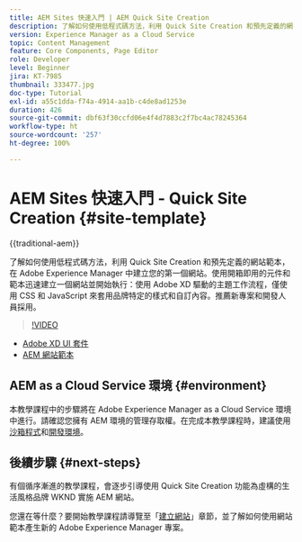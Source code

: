 ```yaml
---
title: AEM Sites 快速入門 | AEM Quick Site Creation
description: 了解如何使用低程式碼方法，利用 Quick Site Creation 和預先定義的網站範本，在 Adobe Experience Manager 中建立您的第一個網站。使用開箱即用的元件和範本迅速建立一個網站並開始執行：使用 Adobe XD 驅動的主題工作流程，僅使用 CSS 和 JavaScript 來套用品牌特定的樣式和自訂內容。建議新專案和開發人員使用。
version: Experience Manager as a Cloud Service
topic: Content Management
feature: Core Components, Page Editor
role: Developer
level: Beginner
jira: KT-7985
thumbnail: 333477.jpg
doc-type: Tutorial
exl-id: a55c1dda-f74a-4914-aa1b-c4de8ad1253e
duration: 426
source-git-commit: dbf63f30ccfd06e4f4d7883c2f7bc4ac78245364
workflow-type: ht
source-wordcount: '257'
ht-degree: 100%

---
```


# AEM Sites 快速入門 - Quick Site Creation {#site-template}

{{traditional-aem}}

了解如何使用低程式碼方法，利用 Quick Site Creation 和預先定義的網站範本，在 Adobe Experience Manager 中建立您的第一個網站。使用開箱即用的元件和範本迅速建立一個網站並開始執行：使用 Adobe XD 驅動的主題工作流程，僅使用 CSS 和 JavaScript 來套用品牌特定的樣式和自訂內容。推薦新專案和開發人員採用。

>[!VIDEO](https://video.tv.adobe.com/v/333477?quality=12&learn=on)

* [Adobe XD UI 套件](https://github.com/adobe/aem-site-template-basic/blob/main/files/wireframe.xd)
* [AEM 網站範本](https://github.com/adobe/aem-site-template-basic)

## AEM as a Cloud Service 環境 {#environment}

本教學課程中的步驟將在 Adobe Experience Manager as a Cloud Service 環境中進行。請確認您擁有 AEM 環境的管理存取權。在完成本教學課程時，建議使用[沙箱程式](https://experienceleague.adobe.com/docs/experience-manager-cloud-service/onboarding/getting-access/sandbox-programs/introduction-sandbox-programs.html)和[開發環境](https://experienceleague.adobe.com/docs/experience-manager-cloud-service/implementing/using-cloud-manager/manage-environments.html)。

## 後續步驟 {#next-steps}

有個循序漸進的教學課程，會逐步引導使用 Quick Site Creation 功能為虛構的生活風格品牌 WKND 實施 AEM 網站。

您還在等什麼？要開始教學課程請導覽至「[建立網站](create-site.md)」章節，並了解如何使用網站範本產生新的 Adobe Experience Manager 專案。
